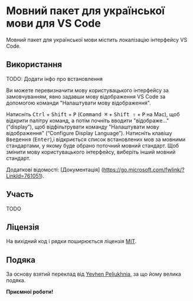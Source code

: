 # Мовний пакет для української мови для VS Code

Мовний пакет для української мови містить локалізацію інтерфейсу VS Code.


## Використання

TODO: Додати інфо про встановлення

Ви можете перевизначити мову користувацького інтерфейсу за замовчуванням, явно задавши мову відображення VS Code за допомогою команди "Налаштувати мову відображення".

Натисніть <kbd>Ctrl</kbd> + <kbd>Shift</kbd> + <kbd>P</kbd> (<kbd>Command ⌘</kbd> + <kbd>Shift ⇧</kbd> + <kbd>P</kbd> на Mac), щоб відкрити палітру команд, а потім почніть вводити "відображе..." (“display”), щоб відфільтрувати команду "Налаштувати мову відображення" (“Configure Display Language”). Натисніть клавішу <kbd>Введення</kbd> (<kbd>Enter</kbd>),і відкриється список встановлених мов за мовними стандартами, у якому буде обрано поточний мовний стандарт. Щоб змінити мову користувацького інтерфейсу, виберіть інший мовний стандарт.

Додаткові відомості: [Документація] (https://go.microsoft.com/fwlink/?LinkId=761051).


## Участь

TODO


## Ліцензія

На вихідний код і рядки поширюється ліцензія [MIT](https://github.com/Microsoft/vscode-loc/blob/master/LICENSE.md).


## Подяка

За основу взятий переклад від [Yevhen Peliukhnia](https://github.com/Peluhnya/vscode-loc/), за що йому велика подяка.

**Приємної роботи!**
